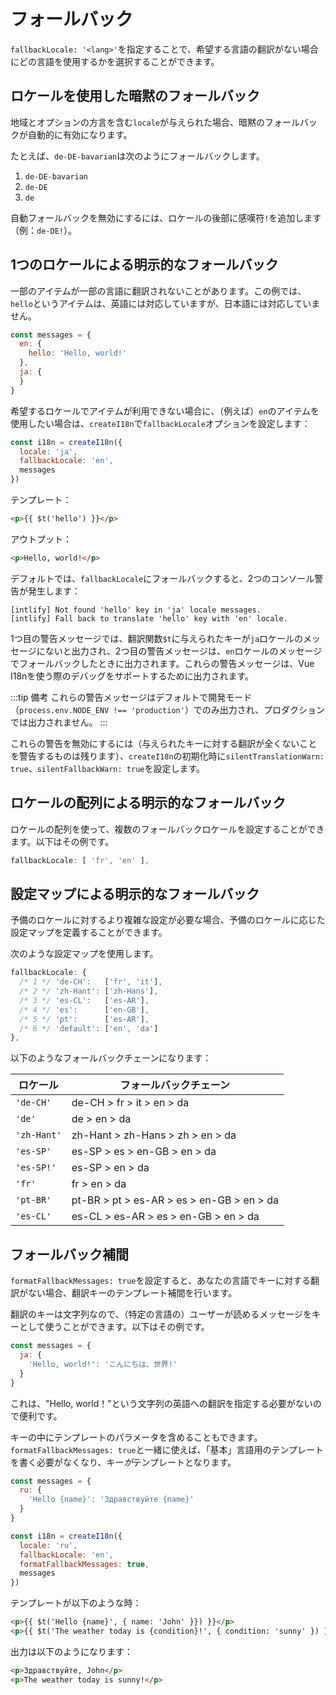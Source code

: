 # フォールバック

`fallbackLocale: '<lang>'`を指定することで、希望する言語の翻訳がない場合にどの言語を使用するかを選択することができます。

## ロケールを使用した暗黙のフォールバック

地域とオプションの方言を含む`locale`が与えられた場合、暗黙のフォールバックが自動的に有効になります。

たとえば、`de-DE-bavarian`は次のようにフォールバックします。
1. `de-DE-bavarian`
1. `de-DE`
1. `de`

自動フォールバックを無効にするには、ロケールの後部に感嘆符`!`を追加します（例：`de-DE!`）。

## 1つのロケールによる明示的なフォールバック

一部のアイテムが一部の言語に翻訳されないことがあります。この例では、`hello`というアイテムは、英語には対応していますが、日本語には対応していません。

```js
const messages = {
  en: {
    hello: 'Hello, world!'
  },
  ja: {
  }
}
```

希望するロケールでアイテムが利用できない場合に、（例えば）`en`のアイテムを使用したい場合は、`createI18n`で`fallbackLocale`オプションを設定します：

```js
const i18n = createI18n({
  locale: 'ja',
  fallbackLocale: 'en',
  messages
})
```

テンプレート：

```html
<p>{{ $t('hello') }}</p>
```

アウトプット：

```html
<p>Hello, world!</p>
```

デフォルトでは、`fallbackLocale`にフォールバックすると、2つのコンソール警告が発生します：

```
[intlify] Not found 'hello' key in 'ja' locale messages.
[intlify] Fall back to translate 'hello' key with 'en' locale.
```

1つ目の警告メッセージでは、翻訳関数`$t`に与えられたキーが`ja`ロケールのメッセージにないと出力され、2つ目の警告メッセージは、`en`ロケールのメッセージでフォールバックしたときに出力されます。これらの警告メッセージは、Vue I18nを使う際のデバッグをサポートするために出力されます。

:::tip 備考
これらの警告メッセージはデフォルトで開発モード（`process.env.NODE_ENV !== 'production'`）でのみ出力され、プロダクションでは出力されません。
:::

これらの警告を無効にするには（与えられたキーに対する翻訳が全くないことを警告するものは残ります）、`createI18n`の初期化時に`silentTranslationWarn: true`、`silentFallbackWarn: true`を設定します。

## ロケールの配列による明示的なフォールバック

ロケールの配列を使って、複数のフォールバックロケールを設定することができます。以下はその例です。

```javascript
fallbackLocale: [ 'fr', 'en' ],
```

## 設定マップによる明示的なフォールバック

予備のロケールに対するより複雑な設定が必要な場合、予備のロケールに応じた設定マップを定義することができます。

次のような設定マップを使用します。

```javascript
fallbackLocale: {
  /* 1 */ 'de-CH':   ['fr', 'it'],
  /* 2 */ 'zh-Hant': ['zh-Hans'],
  /* 3 */ 'es-CL':   ['es-AR'],
  /* 4 */ 'es':      ['en-GB'],
  /* 5 */ 'pt':      ['es-AR'],
  /* 6 */ 'default': ['en', 'da']
},
```

以下のようなフォールバックチェーンになります：

| ロケール | フォールバックチェーン |
|--------|-----------------|
| `'de-CH'`   | de-CH > fr > it > en > da |
| `'de'`      | de > en > da |
| `'zh-Hant'` | zh-Hant > zh-Hans > zh > en > da |
| `'es-SP'`   | es-SP > es > en-GB > en > da |
| `'es-SP!'`  | es-SP > en > da |
| `'fr'`      | fr > en > da |
| `'pt-BR'`   | pt-BR > pt > es-AR > es > en-GB > en > da |
| `'es-CL'`   | es-CL > es-AR > es > en-GB > en > da |

## フォールバック補間

`formatFallbackMessages: true`を設定すると、あなたの言語でキーに対する翻訳がない場合、翻訳キーのテンプレート補間を行います。

翻訳のキーは文字列なので、（特定の言語の）ユーザーが読めるメッセージをキーとして使うことができます。以下はその例です。

```javascript
const messages = {
  ja: {
    'Hello, world!': 'こんにちは、世界!'
  }
}
```

これは、"Hello, world！"という文字列の英語への翻訳を指定する必要がないので便利です。

キーの中にテンプレートのパラメータを含めることもできます。`formatFallbackMessages: true`と一緒に使えば、「基本」言語用のテンプレートを書く必要がなくなり、キー*が*テンプレートとなります。

```javascript
const messages = {
  ru: {
    'Hello {name}': 'Здравствуйте {name}'
  }
}

const i18n = createI18n({
  locale: 'ru',
  fallbackLocale: 'en',
  formatFallbackMessages: true,
  messages
})
```

テンプレートが以下のような時：

```html
<p>{{ $t('Hello {name}', { name: 'John' }}) }}</p>
<p>{{ $t('The weather today is {condition}!', { condition: 'sunny' }) }}</p>
```

出力は以下のようになります：

```html
<p>Здравствуйте, John</p>
<p>The weather today is sunny!</p>
```

